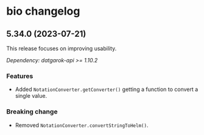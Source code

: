 # bio changelog

## 5.34.0 (2023-07-21)

This release focuses on improving usability.

*Dependency: datgarok-api >= 1.10.2*

### Features

* Added `NotationConverter.getConverter()` getting a function to convert a single value.

### Breaking change

* Removed `NotationConverter.convertStringToHelm()`.
